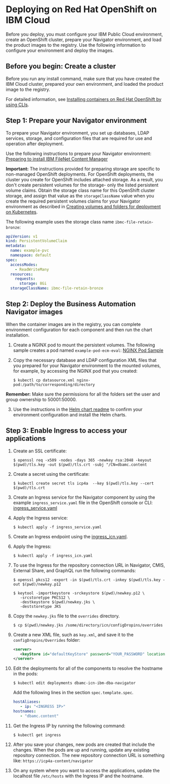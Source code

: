 # Deploying on Red Hat OpenShift on IBM Cloud

Before you deploy, you must configure your IBM Public Cloud environment, create an OpenShift cluster, prepare your Navigator environment, and load the product images to the registry. Use the following information to configure your environment and deploy the images.

## Before you begin: Create a cluster

Before you run any install command, make sure that you have created the IBM Cloud cluster, prepared your own environment, and loaded the product image to the registry.

For detailed information, see [Installing containers on Red Hat OpenShift by using CLIs](https://www.ibm.com/support/knowledgecenter/SSYHZ8_19.0.x/com.ibm.dba.install/k8s_topics/tsk_prepare_env_ROKS.html).

   
## Step 1: Prepare your Navigator environment

To prepare your Navigator environment, you set up databases, LDAP services, storage, and configuration files that are required for use and operation after deployment. 

Use the following instructions to prepare your Navigator environment: [Preparing to install IBM FileNet Content Manager](https://www.ibm.com/support/knowledgecenter/en/SSYHZ8_19.0.x/com.ibm.dba.install/k8s_topics/tsk_prepare_bank8s.html)

**Important:** The instructions provided for preparing storage are specific to non-managed OpenShift deployments. For OpenShift deployments, the cluster you create for OpenShift includes attached storage. As a result, you don't create persistent volumes for the storage- only the listed persistent volume claims. Obtain the storage class name for this OpenShift cluster storage, and assign that value as the `storageClassName` value when you create the required persistent volumes claims for your Navigator environment as described in [Creating volumes and folders for deployment on Kubernetes](https://www.ibm.com/support/knowledgecenter/en/SSYHZ8_19.0.x/com.ibm.dba.install/k8s_topics/tsk_prepare_ban_volumesk8s.html).

The following example uses the storage class name `ibmc-file-retain-bronze`:
   ```yaml
   apiVersion: v1
   kind: PersistentVolumeClaim
   metadata:
     name: example-pvc
     namespace: default
   spec:
     accessModes:
       - ReadWriteMany
     resources:
       requests:
         storage: 8Gi
     storageClassName: ibmc-file-retain-bronze
   ```

## Step 2: Deploy the Business Automation Navigator images

When the container images are in the registry, you can complete environment configuration for each component and then run the chart installation.

1. Create a NGINX pod to mount the persistent volumes. The following sample creates a pod named `example-pod-ecm-eval`:  [NGINX Pod Sample](nginx_sample.yaml)

2. Copy the necessary database and LDAP configuration XML files that you prepared for your Navigator environment to the mounted volumes, for example, by accessing the NGINX pod that you created:
   ```console
   $ kubectl cp datasource.xml nginx-pod:/path/to/corresponding/directory
   ```
**Remember:** Make sure the permissions for all the folders set the user and group ownership to 50001:50000.

3. Use the instructions in the [Helm chart readme](../helm-charts) to confirm your environment configuration and install the Helm charts.


## Step 3: Enable Ingress to access your applications
1. Create an SSL certificate:
   ```console
   $ openssl req -x509 -nodes -days 365 -newkey rsa:2048 -keyout $(pwd)/tls.key -out $(pwd)/tls.crt -subj "/CN=dbamc.content
   ```
2. Create a secret using the certificate:
   ```console
   $ kubectl create secret tls icp4a  --key $(pwd)/tls.key --cert $(pwd)/tls.crt
   ```
3. Create an Ingress service for the Navigator component by using the example `ingress_service.yaml` file in the OpenShift console or CLI: [ingress_service.yaml](ingress_service.yaml)

4. Apply the Ingress service:
   ``` console
   $ kubectl apply -f ingress_service.yaml
   ```
5. Create an Ingress endpoint using the [ingress_icn.yaml](ingress_icn.yaml).
6. Apply the Ingress:
   ``` console
   $ kubectl apply -f ingress_icn.yaml
   ```
7. To use the Ingress for the repository connection URL in Navigator, CMIS, External Share, and GraphQL run the following commands:
   ```console
   $ openssl pkcs12 -export -in $(pwd)/tls.crt -inkey $(pwd)/tls.key -out $(pwd)/newkey.p12
   ```
   ```console
   $ keytool -importkeystore -srckeystore $(pwd)/newkey.p12 \
      -srcstoretype PKCS12 \
      -destkeystore $(pwd)/newkey.jks \
      -deststoretype JKS
   ```
8. Copy the `newkey.jks` file to the `overrides` directory.
   ``` console
   $ cp $(pwd)/newkey.jks /some/directory/icn/configDropins/overrides
   ```
9. Create a new XML file, such as `key.xml`, and save it to the `configDropins/Overrides` folder:
   ``` xml
   <server>
      <keyStore id="defaultKeyStore" password="YOUR_PASSWORD" location="/opt/ibm/wlp/usr/servers/defaultServer/configDropins/overrides/newkey.jks" />
   </server>
   ```   
10. Edit the deployments for all of the components to resolve the hostname in the pods:
    ``` console
    $ kubectl edit deployments dbamc-icn-ibm-dba-navigator
    ```
    Add the following lines in the section `spec.template.spec`.
    ``` yaml
    hostAliases:       
       - ip: "<INGRESS IP>"         
    hostnames:         
       - "dbamc.content"
    ```
11. Get the Ingress IP by running the following command:
    ``` console
    $ kubectl get ingress
    ```   
12. After you save your changes, new pods are created that include the changes. When the pods are up and running, update any existing repository connection. The new repository connection URL is something like: `https://icp4a-content/navigator`

13. On any system where you want to access the applications, update the localhost file `/etc/hosts` with the Ingress IP and the hostname.
